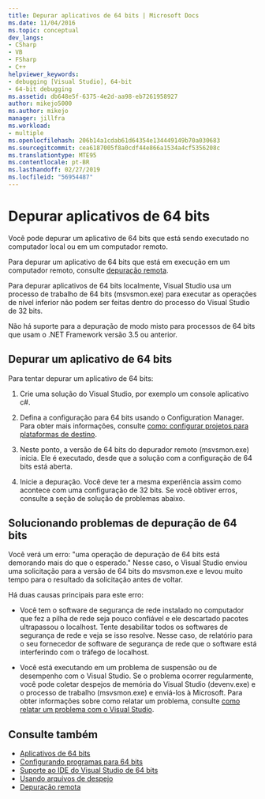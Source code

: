 ```yaml
---
title: Depurar aplicativos de 64 bits | Microsoft Docs
ms.date: 11/04/2016
ms.topic: conceptual
dev_langs:
- CSharp
- VB
- FSharp
- C++
helpviewer_keywords:
- debugging [Visual Studio], 64-bit
- 64-bit debugging
ms.assetid: db648e5f-6375-4e2d-aa98-eb7261958927
author: mikejo5000
ms.author: mikejo
manager: jillfra
ms.workload:
- multiple
ms.openlocfilehash: 206b14a1cdab61d64354e134449149b70a030683
ms.sourcegitcommit: cea6187005f8a0cdf44e866a1534a4cf5356208c
ms.translationtype: MTE95
ms.contentlocale: pt-BR
ms.lasthandoff: 02/27/2019
ms.locfileid: "56954487"
---
```

# <a name="debug-64-bit-applications"></a>Depurar aplicativos de 64 bits
Você pode depurar um aplicativo de 64 bits que está sendo executado no computador local ou em um computador remoto.

 Para depurar um aplicativo de 64 bits que está em execução em um computador remoto, consulte [depuração remota](../debugger/remote-debugging.md).

 Para depurar aplicativos de 64 bits localmente, Visual Studio usa um processo de trabalho de 64 bits (msvsmon.exe) para executar as operações de nível inferior não podem ser feitas dentro do processo do Visual Studio de 32 bits.

 Não há suporte para a depuração de modo misto para processos de 64 bits que usam o .NET Framework versão 3.5 ou anterior.

## <a name="debug-a-64-bit-application"></a>Depurar um aplicativo de 64 bits
 Para tentar depurar um aplicativo de 64 bits:

1.  Crie uma solução do Visual Studio, por exemplo um console aplicativo c#.

2.  Defina a configuração para 64 bits usando o Configuration Manager. Para obter mais informações, consulte [como: configurar projetos para plataformas de destino](../ide/how-to-configure-projects-to-target-platforms.md).

3.  Neste ponto, a versão de 64 bits do depurador remoto (msvsmon.exe) inicia. Ele é executado, desde que a solução com a configuração de 64 bits está aberta.

4.  Inicie a depuração. Você deve ter a mesma experiência assim como acontece com uma configuração de 32 bits. Se você obtiver erros, consulte a seção de solução de problemas abaixo.

## <a name="troubleshooting-64-bit-debugging"></a>Solucionando problemas de depuração de 64 bits
 Você verá um erro: "uma operação de depuração de 64 bits está demorando mais do que o esperado." Nesse caso, o Visual Studio enviou uma solicitação para a versão de 64 bits do msvsmon.exe e levou muito tempo para o resultado da solicitação antes de voltar.

 Há duas causas principais para este erro:

-   Você tem o software de segurança de rede instalado no computador que fez a pilha de rede seja pouco confiável e ele descartado pacotes ultrapassou o localhost. Tente desabilitar todos os softwares de segurança de rede e veja se isso resolve. Nesse caso, de relatório para o seu fornecedor de software de segurança de rede que o software está interferindo com o tráfego de localhost.

-   Você está executando em um problema de suspensão ou de desempenho com o Visual Studio. Se o problema ocorrer regularmente, você pode coletar despejos de memória do Visual Studio (devenv.exe) e o processo de trabalho (msvsmon.exe) e enviá-los à Microsoft. Para obter informações sobre como relatar um problema, consulte [como relatar um problema com o Visual Studio](../ide/how-to-report-a-problem-with-visual-studio.md).

## <a name="see-also"></a>Consulte também

- [Aplicativos de 64 bits](https://docs.microsoft.com/dotnet/framework/64-bit-apps)
- [Configurando programas para 64 bits](/cpp/build/configuring-programs-for-64-bit-visual-cpp)
- [Suporte ao IDE do Visual Studio de 64 bits](../ide/visual-studio-ide-64-bit-support.md)
- [Usando arquivos de despejo](../debugger/using-dump-files.md)
- [Depuração remota](../debugger/remote-debugging.md)